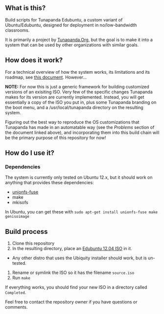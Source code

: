## What is this?
Build scripts for Tunapanda Edubuntu, a custom variant of Ubuntu/Edubuntu, designed for deployment in no/low-bandwidth classrooms.

It is primarily a project by [Tunapanda.Org](http://tunapanda.org), but the goal is to make it into a system that can be used by other organizations with similar goals. 

## How does it work?
For a technical overview of how the system works, its limitations and its roadmap, see [this document]( https://docs.google.com/document/d/19N5jBC4Ag1mglCEbwayOptUEfUo6TMhCyDVEeAnokVg/edit?usp=sharing). However... 

**NOTE:** For now this is just a generic framework for building customized versions of an exisiting ISO. Very few of the specific changes Tunapanda makes for its version are currently implemented. Instead, you will get essentially a copy of the ISO you put in, plus some Tunapanda branding on the boot menu, and a /usr/local/tunapanda directory on the resulting system. 

Figuring out the best way to reproduce the OS customizations that Tunapanda has made in an automatable way (see the *Problems* section of the document linked above), and incorporating them into this build chain will be the primary purpose of this repository for now!

## How do I use it?
### Dependencies
The system is currently only tested on Ubuntu 12.x, but it should work on anything that provides these dependencies:
* [unionfs-fuse](http://podgorny.cz/moin/UnionFsFuse) 
* make
* mkisofs

In Ubuntu, you can get these with `sudo apt-get install unionfs-fuse make genisoimage`

## Build process
1. Clone this repository
1. In the resulting directory, place an [Edubuntu 12.04 ISO](http://edubuntu.org/download) in it.
  * Any other distro that uses the Ubiquity installer should work, but is un-tested.
1. Rename or symlink the ISO so it has the filename `source.iso`
1. Run `make`

If everything works, you should find your new ISO in a directory called `Completed`. 

Feel free to contact the repository owner if you have questions or comments. 
